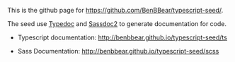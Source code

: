 This is the github page for https://github.com/BenBBear/typescript-seed/.

The seed use [Typedoc](http://typedoc.io/) and [Sassdoc2](http://sassdoc.com/) to generate documentation for code.



- Typescript documentation: http://benbbear.github.io/typescript-seed/ts

- Sass Documentation: http://benbbear.github.io/typescript-seed/scss